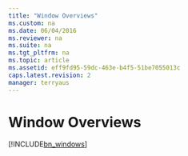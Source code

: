 ```yaml
---
title: "Window Overviews"
ms.custom: na
ms.date: 06/04/2016
ms.reviewer: na
ms.suite: na
ms.tgt_pltfrm: na
ms.topic: article
ms.assetid: eff9fd95-59dc-463e-b4f5-51be7055013c
caps.latest.revision: 2
manager: terryaus
---
```

# Window Overviews
[!INCLUDE[bn_windows](includes/bn_windows_md.md)]